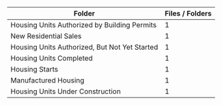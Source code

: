 | Folder                                        |   Files / Folders |
|-----------------------------------------------|-------------------|
| Housing Units Authorized by Building Permits  |                 1 |
| New Residential Sales                         |                 1 |
| Housing Units Authorized, But Not Yet Started |                 1 |
| Housing Units Completed                       |                 1 |
| Housing Starts                                |                 1 |
| Manufactured Housing                          |                 1 |
| Housing Units Under Construction              |                 1 |
